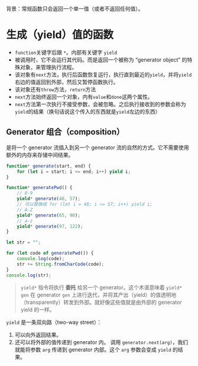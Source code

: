 背景：常规函数只会返回一个单一值（或者不返回任何值）。
# 生成（yield）值的函数
- `function`关键字后跟 `*`。内部有关键字 `yield`
- 被调用时，它不会运行其代码。而是返回一个被称为 “generator object” 的特殊对象，来管理执行流程。
- 该对象有`next`方法，执行后函数恢复运行，执行直到最近的`yield`，并将`yield`右边的值返回到外部，然后又暂停函数执行。
- 该对象还有`throw`方法，`return`方法
- `next`方法始终返回一个对象，内有`value`和`done`这两个属性。
- `next`方法第一次执行不接受参数，会被忽略。之后执行接收到的参数会称为`yield`的结果（换句话说这个传入的东西就是`yield`左边的东西）

## Generator 组合（composition）
是将一个 generator 流插入到另一个 generator 流的自然的方式。它不需要使用额外的内存来存储中间结果。
```js
function* generate(start, end) {
	for (let i = start; i <= end; i++) yield i;
}

function* generatePwd() {
	// 0-9
	yield* generate(48, 57);
	// 可以替换成 for (let i = 48; i <= 57; i++) yield i;
	// A-Z
	yield* generate(65, 90);
	// a-z
	yield* generate(97, 122);
}

let str = "";

for (let code of generatePwd()) {
	console.log(code);
	str += String.fromCharCode(code);
}
console.log(str);
```

>`yield*` 指令将执行 **委托** 给另一个 generator。这个术语意味着 `yield* gen` 在 generator `gen` 上进行迭代，并将其产出（yield）的值透明地（transparently）转发到外部。就好像这些值就是由外部的 generator yield 的一样。

 `yield` 是一条双向路（two-way street）：
 1. 可以向外返回结果。
 2. 还可以将外部的值传递到 generator 内。
	调用 `generator.next(arg)`，我们就能将参数 `arg` 传递到 generator 内部。这个 `arg` 参数会变成 `yield` 的结果。